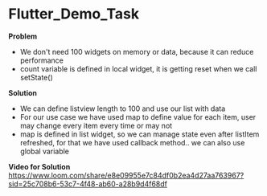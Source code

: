 # Flutter_Demo_Task

**Problem**
- We don't need 100 widgets on memory or data, because it can reduce performance
- count variable is defined in local widget, it is getting reset when we call setState()

**Solution**
- We can define listview length to 100 and use our list with data
- For our use case we have used map to define value for each item, user may change every item every time or may not
- map is defined in list widget, so we can manage state even after listItem refreshed, for that we have used callback method.. we can also use global variable

**Video for Solution**
https://www.loom.com/share/e8e09955e7c84df0b2ea4d27aa763967?sid=25c708b6-53c7-4f48-ab60-a28b9d4f68df
